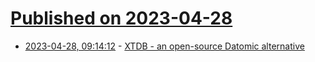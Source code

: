 # [Published on 2023-04-28](index.md)

* [2023-04-28, 09:14:12](https://lobste.rs/s/fvb7rk/xtdb_open_source_datomic_alternative) - [XTDB - an open-source Datomic alternative](https://www.xtdb.com/)
